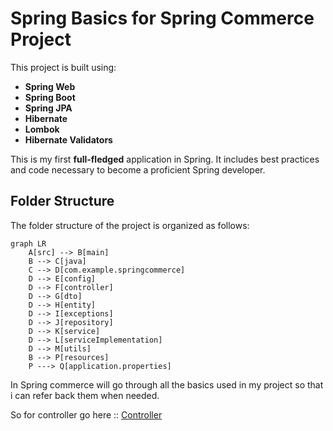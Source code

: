 # Spring Basics for Spring Commerce Project

This project is built using:

- **Spring Web**
- **Spring Boot**
- **Spring JPA**
- **Hibernate**
- **Lombok**
- **Hibernate Validators**

This is my first **full-fledged** application in Spring. It includes best practices and code necessary to become a
proficient Spring developer.

## Folder Structure

The folder structure of the project is organized as follows:

```mermaid
graph LR
    A[src] --> B[main]
    B --> C[java]
    C --> D[com.example.springcommerce]
    D --> E[config]
    D --> F[controller]
    D --> G[dto]
    D --> H[entity]
    D --> I[exceptions]
    D --> J[repository]
    D --> K[service]
    D --> L[serviceImplementation]
    D --> M[utils]
    B --> P[resources] 
    P ---> Q[application.properties]
```

In Spring commerce will go through all the basics used in my project so that i can refer back them when needed.

So for controller go here :: [Controller](controller.md)